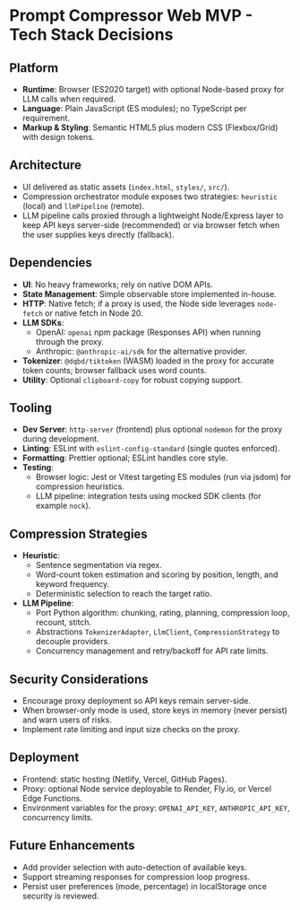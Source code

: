 ﻿# Prompt Compressor Web MVP - Tech Stack Decisions

## Platform
- **Runtime**: Browser (ES2020 target) with optional Node-based proxy for LLM calls when required.
- **Language**: Plain JavaScript (ES modules); no TypeScript per requirement.
- **Markup & Styling**: Semantic HTML5 plus modern CSS (Flexbox/Grid) with design tokens.

## Architecture
- UI delivered as static assets (`index.html`, `styles/`, `src/`).
- Compression orchestrator module exposes two strategies: `heuristic` (local) and `llmPipeline` (remote).
- LLM pipeline calls proxied through a lightweight Node/Express layer to keep API keys server-side (recommended) or via browser fetch when the user supplies keys directly (fallback).

## Dependencies
- **UI**: No heavy frameworks; rely on native DOM APIs.
- **State Management**: Simple observable store implemented in-house.
- **HTTP**: Native fetch; if a proxy is used, the Node side leverages `node-fetch` or native fetch in Node 20.
- **LLM SDKs**:
  - OpenAI: `openai` npm package (Responses API) when running through the proxy.
  - Anthropic: `@anthropic-ai/sdk` for the alternative provider.
- **Tokenizer**: `@dqbd/tiktoken` (WASM) loaded in the proxy for accurate token counts; browser fallback uses word counts.
- **Utility**: Optional `clipboard-copy` for robust copying support.

## Tooling
- **Dev Server**: `http-server` (frontend) plus optional `nodemon` for the proxy during development.
- **Linting**: ESLint with `eslint-config-standard` (single quotes enforced).
- **Formatting**: Prettier optional; ESLint handles core style.
- **Testing**:
  - Browser logic: Jest or Vitest targeting ES modules (run via jsdom) for compression heuristics.
  - LLM pipeline: integration tests using mocked SDK clients (for example `nock`).

## Compression Strategies
- **Heuristic**:
  - Sentence segmentation via regex.
  - Word-count token estimation and scoring by position, length, and keyword frequency.
  - Deterministic selection to reach the target ratio.
- **LLM Pipeline**:
  - Port Python algorithm: chunking, rating, planning, compression loop, recount, stitch.
  - Abstractions `TokenizerAdapter`, `LlmClient`, `CompressionStrategy` to decouple providers.
  - Concurrency management and retry/backoff for API rate limits.

## Security Considerations
- Encourage proxy deployment so API keys remain server-side.
- When browser-only mode is used, store keys in memory (never persist) and warn users of risks.
- Implement rate limiting and input size checks on the proxy.

## Deployment
- Frontend: static hosting (Netlify, Vercel, GitHub Pages).
- Proxy: optional Node service deployable to Render, Fly.io, or Vercel Edge Functions.
- Environment variables for the proxy: `OPENAI_API_KEY`, `ANTHROPIC_API_KEY`, concurrency limits.

## Future Enhancements
- Add provider selection with auto-detection of available keys.
- Support streaming responses for compression loop progress.
- Persist user preferences (mode, percentage) in localStorage once security is reviewed.
